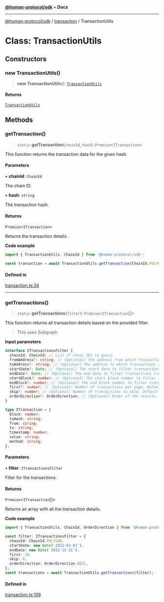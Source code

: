 [**@human-protocol/sdk**](../../README.md) • **Docs**

***

[@human-protocol/sdk](../../modules.md) / [transaction](../README.md) / TransactionUtils

# Class: TransactionUtils

## Constructors

### new TransactionUtils()

> **new TransactionUtils**(): [`TransactionUtils`](TransactionUtils.md)

#### Returns

[`TransactionUtils`](TransactionUtils.md)

## Methods

### getTransaction()

> `static` **getTransaction**(`chainId`, `hash`): `Promise`\<`ITransaction`\>

This function returns the transaction data for the given hash.

#### Parameters

• **chainId**: `ChainId`

The chain ID.

• **hash**: `string`

The transaction hash.

#### Returns

`Promise`\<`ITransaction`\>

Returns the transaction details.

**Code example**

```ts
import { TransactionUtils, ChainId } from '@human-protocol/sdk';

const transaction = await TransactionUtils.getTransaction(ChainId.POLYGON, '0x62dD51230A30401C455c8398d06F85e4EaB6309f');
```

#### Defined in

[transaction.ts:34](https://github.com/humanprotocol/human-protocol/blob/c09869ece39906cbc45f3dc508e1338970deeec5/packages/sdk/typescript/human-protocol-sdk/src/transaction.ts#L34)

***

### getTransactions()

> `static` **getTransactions**(`filter`): `Promise`\<`ITransaction`[]\>

This function returns all transaction details based on the provided filter.

> This uses Subgraph

**Input parameters**

```ts
interface ITransactionsFilter {
  chainId: ChainId; // List of chain IDs to query.
  fromAddress?: string; // (Optional) The address from which transactions are sent.
  toAddress?: string; // (Optional) The address to which transactions are sent.
  startDate?: Date; // (Optional) The start date to filter transactions (inclusive).
  endDate?: Date; // (Optional) The end date to filter transactions (inclusive).
  startBlock?: number; // (Optional) The start block number to filter transactions (inclusive).
  endBlock?: number; // (Optional) The end block number to filter transactions (inclusive).
  first?: number; // (Optional) Number of transactions per page. Default is 10.
  skip?: number; // (Optional) Number of transactions to skip. Default is 0.
  orderDirection?: OrderDirection; // (Optional) Order of the results. Default is DESC.
}
```

```ts
type ITransaction = {
  block: number;
  txHash: string;
  from: string;
  to: string;
  timestamp: number;
  value: string;
  method: string;
};
```

#### Parameters

• **filter**: `ITransactionsFilter`

Filter for the transactions.

#### Returns

`Promise`\<`ITransaction`[]\>

Returns an array with all the transaction details.

**Code example**

```ts
import { TransactionUtils, ChainId, OrderDirection } from '@human-protocol/sdk';

const filter: ITransactionsFilter = {
  chainId: ChainId.POLYGON,
  startDate: new Date('2022-01-01'),
  endDate: new Date('2022-12-31'),
  first: 10,
  skip: 0,
  orderDirection: OrderDirection.DESC,
};
const transactions = await TransactionUtils.getTransactions(filter);
```

#### Defined in

[transaction.ts:109](https://github.com/humanprotocol/human-protocol/blob/c09869ece39906cbc45f3dc508e1338970deeec5/packages/sdk/typescript/human-protocol-sdk/src/transaction.ts#L109)
